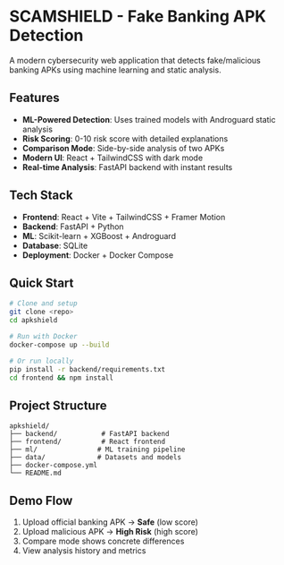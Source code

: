 # SCAMSHIELD - Fake Banking APK Detection

A modern cybersecurity web application that detects fake/malicious banking APKs using machine learning and static analysis.

## Features

- **ML-Powered Detection**: Uses trained models with Androguard static analysis
- **Risk Scoring**: 0-10 risk score with detailed explanations
- **Comparison Mode**: Side-by-side analysis of two APKs
- **Modern UI**: React + TailwindCSS with dark mode
- **Real-time Analysis**: FastAPI backend with instant results

## Tech Stack

- **Frontend**: React + Vite + TailwindCSS + Framer Motion
- **Backend**: FastAPI + Python
- **ML**: Scikit-learn + XGBoost + Androguard
- **Database**: SQLite
- **Deployment**: Docker + Docker Compose

## Quick Start

```bash
# Clone and setup
git clone <repo>
cd apkshield

# Run with Docker
docker-compose up --build

# Or run locally
pip install -r backend/requirements.txt
cd frontend && npm install
```

## Project Structure

```
apkshield/
├── backend/           # FastAPI backend
├── frontend/          # React frontend
├── ml/               # ML training pipeline
├── data/             # Datasets and models
├── docker-compose.yml
└── README.md
```

## Demo Flow

1. Upload official banking APK → **Safe** (low score)
2. Upload malicious APK → **High Risk** (high score)
3. Compare mode shows concrete differences
4. View analysis history and metrics
